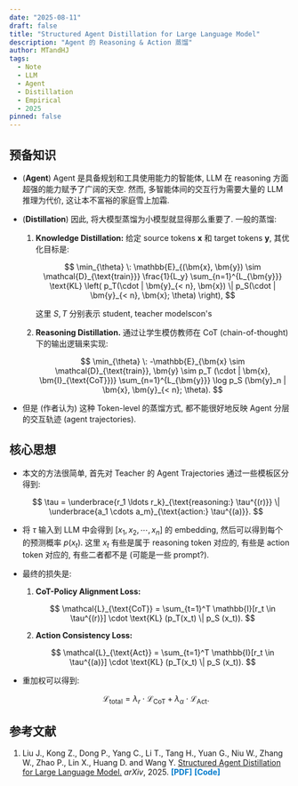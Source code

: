 ```yaml
---
date: "2025-08-11"
draft: false
title: "Structured Agent Distillation for Large Language Model"
description: "Agent 的 Reasoning & Action 蒸馏"
author: MTandHJ
tags:
  - Note
  - LLM
  - Agent
  - Distillation
  - Empirical
  - 2025
pinned: false
---
```



## 预备知识

- (**Agent**) Agent 是具备规划和工具使用能力的智能体, LLM 在 reasoning 方面超强的能力赋予了广阔的天空. 然而, 多智能体间的交互行为需要大量的 LLM 推理为代价, 这让本不富裕的家庭雪上加霜.

- (**Distillation**) 因此, 将大模型蒸馏为小模型就显得那么重要了. 一般的蒸馏:
    1. **Knowledge Distillation:** 给定 source tokens $\bm{x}$ 和 target tokens $\bm{y}$, 其优化目标是:

        $$
        \min_{\theta} \:
        \mathbb{E}_{(\bm{x}, \bm{y}) \sim \mathcal{D}_{\text{train}}} \frac{1}{L_y}  \sum_{n=1}^{L_{\bm{y}}} \text{KL}
        \left(
            p_T(\cdot | \bm{y}_{< n}, \bm{x}) 
            \| p_S(\cdot | \bm{y}_{< n}, \bm{x}; \theta)
        \right),
        $$

        这里 $S, T$ 分别表示 student, teacher modelscon's

    2. **Reasoning Distillation.** 通过让学生模仿教师在 CoT (chain-of-thought) 下的输出逻辑来实现:

        $$
        \min_{\theta} \:
        -\mathbb{E}_{\bm{x} \sim \mathcal{D}_{\text{train}}, \bm{y} \sim p_T (\cdot | \bm{x}, \bm{I}_{\text{CoT}})}
        \sum_{n=1}^{L_{\bm{y}}} \log p_S (\bm{y}_n | \bm{x}, \bm{y}_{< n}; \theta).
        $$
    
- 但是 (作者认为) 这种 Token-level 的蒸馏方式, 都不能很好地反映 Agent 分层的交互轨迹 (agent trajectories).

## 核心思想

- 本文的方法很简单, 首先对 Teacher 的 Agent Trajectories 通过一些模板区分得到:

    $$
    \tau = \underbrace{r_1 \ldots r_k}_{\text{reasoning:} \tau^{(r)}} \| \underbrace{a_1 \cdots a_m}_{\text{action:} \tau^{(a)}}.
    $$

- 将 $\tau$ 输入到 LLM 中会得到 $[x_1, x_2, \cdots, x_n]$ 的 embedding, 然后可以得到每个的预测概率 $p(x_t)$. 这里 $x_t$ 有些是属于 reasoning token 对应的, 有些是 action token 对应的, 有些二者都不是 (可能是一些 prompt?). 

- 最终的损失是:
    1. **CoT-Policy Alignment Loss:**

        $$
        \mathcal{L}_{\text{CoT}} = \sum_{t=1}^T \mathbb{I}[r_t \in \tau^{(r)}] \cdot \text{KL} (p_T(x_t) \| p_S (x_t)).
        $$

    2. **Action Consistency Loss:**

        $$
        \mathcal{L}_{\text{Act}} = \sum_{t=1}^T \mathbb{I}[r_t \in \tau^{(a)}] \cdot \text{KL} (p_T(x_t) \| p_S (x_t)).
        $$

- 重加权可以得到:

    $$
    \mathcal{L}_{\text{total}} = \lambda_r \cdot \mathcal{L}_{\text{CoT}} + \lambda_{\alpha} \cdot \mathcal{L}_{\text{Act}}.
    $$

## 参考文献

<ol class="reference">
  <li>
    Liu J., Kong Z., Dong P., Yang C., Li T., Tang H., Yuan G.,
    Niu W., Zhang W., Zhao P., Lin X., Huang D. and Wang Y.
    <u>Structured Agent Distillation for Large Language Model.</u>
    <i>arXiv</i>, 2025.
    <a href="http://arxiv.org/abs/2505.13820" style="color: #007acc; font-weight: bold; text-decoration: none;">[PDF]</a>
    <a href="" style="color: #007acc; font-weight: bold; text-decoration: none;">[Code]</a>
  </li>
  <!-- 添加更多文献条目 -->
</ol>

